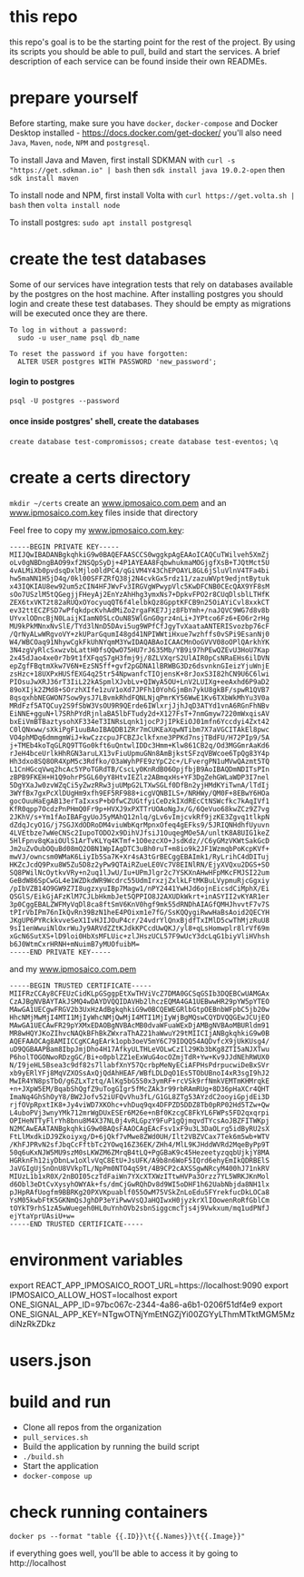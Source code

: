 # this repo
this repo's goal is to be the starting point for the rest of the project. By using its scripts you should be able to pull, build and start the services. A brief description of each service can be found inside their own READMEs.

# prepare yourself

Before starting, make sure you have `docker`, `docker-compose` and Docker Desktop installed - https://docs.docker.com/get-docker/
you'll also need `Java`, `Maven`, `node`, `NPM` and `postgresql`.

To install Java and Maven, first install SDKMAN with `curl -s "https://get.sdkman.io" | bash`
then `sdk install java 19.0.2-open`
then `sdk install maven`

To install node and NPM, first install Volta with `curl https://get.volta.sh | bash`
then `volta install node`

To install postgres: `sudo apt install postgresql`

# create the test databases

Some of our services have integration tests that rely on databases available by the postgres on the host machine. After installing postgres you should login and create these test databases. They should be empty as migrations will be executed once they are there.

```
To log in without a password:
  sudo -u user_name psql db_name

To reset the password if you have forgotten:
  ALTER USER postgres WITH PASSWORD 'new_password';
```

#### login to postgres
`psql -U postgres --password`

#### once inside postgres' shell, create the databases
`create database test-compromissos;`
`create database test-eventos;`
`\q`

# create a certs directory
`mkdir ~/certs`
create an www.ipmosaico.com.pem and an www.ipmosaico.com.key files inside that directory

Feel free to copy my www.ipmosaico.com.key:

```
-----BEGIN PRIVATE KEY-----
MIIJQwIBADANBgkqhkiG9w0BAQEFAASCCS0wggkpAgEAAoICAQCuTWilveh5XmZj
oLv0gNBDngBAO99xf2NSQpSyDj+4P1AYEAA8FqbwhukmaMOGjgfXsB+TJQtMct5U
4vALMiXb0pvdsqDxlMjlo0ldPC4/qGiVM4Y43ChEPOAYL8GL6jSluVlnV4TFa4bi
hw5maNN1H5jD4q/0kl00SFFZRfQ38j2N4cvkGx5rdz11/zazuWVpt9edjntBytuk
x43IQKIAU8ew92um5zCIN4HFJWvFv3IRGVgWPwypVlc5KwDFCNB0CEcQAX9YF8sM
sOo7USzlM5tQGegjjFHeyAj2EnYzAhHhg3ymxNs7+DpkvFPO2r8CUqDlsblLTHfK
ZEX6txVKT2t82aRUQxOYocyuqQT6f4lelbkQz8GpptKFCB9n25OiAYiCvl8xxkCT
ev32ttECZFSD7wPfqkdpcKvhAdMiZo2rgaFKE7Jjz8FbYmh+/naJQVC9WG7d8v8b
UYvxlODncBjN0LaijKIamN0SLcOuN85WlGnG0grz4nLi+JYPtco6Fz6+EO6r2rHg
MU9kPkMNnxNvSlE/TYd3lNnD5DAvi5ug9WPfCfJgyTvXaataANTERISvozbp76cF
/QrNyALwWRgvoVY+zkUParGqumI48gd41NPIWWtiHxue7wzhffs0vSPi9EsanNj0
W4/WBCOaq91NhywCgkFkUhNYqmM3YwIDAQABAoICAACMnOoGVVV08oOPlQArkhYK
3N4zgVyRlcSxwzvbLattH0fsQQwO75HU7rJ635Mb/YB9i97hPEwQZEvU3HoU7Kap
2x45dJao4xe0r7b9t1fXFqqS7gH3fmj9j/8ZLVXqrS2UlAIR0pCsNRaEHs6ilDVN
epZgfFBqtmXkw7V6N+EzSN5ff+gvf2pGDNA1lBRWBG3Dz6dsvnknGIeizYjuWnjE
zsHzc+18UXPxHUSfEXG4q25tr54NpwanfcTIOjensK+8rJoxS3I82hCN9U6C6lwi
PIOsuJwXRJ36rT3IiL22kASpmlXJvbLv+QIWyA5OU+LnV2LUIXg+eeAxhd6P9aD2
89oXIjk2ZMd8+SOrzhXIfe1zuV1oXd7JPFh10YohGjmBn7ykU8gkBF/spwR1QVB7
8qsqxhbNEGWON7Sow9ysJ7LBvmkRhdFQNLNjqPmrKY56WwE1Kv6TXbWkMhYu3V0a
MRdFzf5ATQCuy2S9fSbW3VsOU9R9QErde6IWlxrjJjhJqD3ATYd1vnA6RGnFhNBv
EiNNE+gguN+l7SRhPYdRjnlaBA5lbFTudy2d+X127FsT+7nmGmyw7220mWxqisAV
bxEiVmBTBaztysohXF334eT3INRsLqnk1jocPJjIPkEiOJ01mfn6Yccdyi4Zxt42
C0lQNxww/sXkiPgF1uuBAoIBAQDB1ZRr7mCUKEaXqwNTibm7X7aVGCITAkEl8pwc
VO4phMDq6dmmgmWiJ+kwCzzcpuJFCBZJclkfxne3PPKd7nsjTBdFU/H72PIp9/5A
j+TMEb4koTqGLRQ9TTGo0kft6uQntwlIDDc3Hmm+Klw861CB2q/Od3MGGmrAaKd6
rJeH4bceUrlkHhRGN3aruLX13vFiuUpmuGNn8AmBjkstSFzqVBWcoe6TpQg83Y4p
Hh3dxo8SQ8OR4XpM5c3Rdfko/O3aWyhPFE9zYpC2c+/LFvergPN1uMVwQAzmt5TQ
L1CnHGcqVwq2hcAc5YPoTGRdTB/CscLy0KnRdB06OpjfbjB9AoIBAQDmNDITsPIn
zBPB9FKEH+H1Q9ohrPSGL60yY8HtvIEZlz2ABmqxHs+YF3DgZehGWLaWDP3I7nel
5DgYXaJw0zvWZqCi5yZwzRRw3juUMpG2LTXwSGLf0DfBn2yjHMdKYiTwnA/lTdIj
3WYfBx7gxPcXlDUgHm9xfh9EF5RF988+icgVQNBILS+/NRHWy/QM0F+8EBwY6HOa
gocOuuHaEgAB13erTaIxxsP+bOfwCZUGtfyiCeDzkIXdREcCtNSWcfkc7kAqIVf1
KfR0qpp7OcdzPnPHmQ0Fr9p+HVXJ9xPXTTrUOAoNgJx/G/6QeVuo68kwZCz9Z7vg
2JKhV/s+Ym1fAoIBAFgyUoJ5yMAhQ12nlq/gLv6vImjcvkRf9jzKE3Zgvq1tlkpN
dZdqJcyO1G/j7SGJXdODRoDM4viuWbKqrMpnxOfeq4gEFks9/5JRIQNHdhfUyuvn
4LVEtbze7wWeCNSc2IupoTODO2x9DihVJfsiJ1OuqegMOe5A/unltK8A8UIG1keZ
5HlFpnv8qKaiOUlS1ArTvKLYq4KTmf+1O0ezcXO+JsdKdz//C6yGMzVKWtSakGcD
Jm2uZvOubOQuBd08mQ2OBN1WpIAgDTC3uBh0ruT+m8io9k2JF1WzmqbPoKcpKVf+
mwVJ/owncsm0WMaK6LiyIb5Sa7K+Xr4sA3tGrBECggEBAImk1/RyLrihC4dDITuj
HKZcJcdQ9Pxu8W5Zu5D8z2yPw9QTAiRZueLE0Vc7V8EINlRN/EjyXVQxu2DGS+SO
SQ8PWilNcOytkvVRy+n2uq1lJwU/Iu+UPmJlgr2c7YSKXnAHwHFpMKcFMJSI22um
GeBdW86SpCwGL4e1WZDkdWR9Wcdrc55UdmIrxzjZxlkLFtMKBuLVypmuRjcGgxiy
/pIbVZB14O9GW9Z7I8ugzxyuIBp7Magw1/nPY2441YwHJd6ojnEicsdCiMphX/Ei
QSGlS/EikGjAFzKlM7CJLbHkmbJet5QPPIO8J2AXUDkWkrt+inASYII2vKYAR1er
3p0CggEBALZWFMyVqDl8ca8ftSmV6KnV0hgf9mk55dRNDhAIAGfQMHJhvvtF7v7S
tPIrVbIPm76nIkQvRn39BzN1heE4POixm1e7fG/SsKQQygiRwwHaBsAoid2QECYH
JKgUP6PYRckkvveSeX1IvHJIJOuP4cr/24vdrYlQnxBjdfTxIMlD5cwThMjzRuU8
9sI1enWwuiNlOxrWuJy9ARVdZZtKJdkKPCcdUwQKJ/yl8+qLsHomwplr8lrVf69m
xGcN6SutXS+lD9loi0HbXsMFLUic+zlJHszUCL57F9wUcY3dcLqG1biyVliHVhsh
b6J0WtmCxrHRNH+mNuimB7yMUOfuibM=
-----END PRIVATE KEY-----
```

and my www.ipmosaico.com.pem

```
-----BEGIN TRUSTED CERTIFICATE-----
MIIFRzCCAy8CFEUzCidKLpGSggpEtXwTHViVcZ7DMA0GCSqGSIb3DQEBCwUAMGAx
CzAJBgNVBAYTAkJSMQ4wDAYDVQQIDAVHb2lhczEQMA4GA1UEBwwHR29pYW5pYTEO
MAwGA1UECgwFRGV2b3UxHzAdBgkqhkiG9w0BCQEWEGRlbGtpOEBnbWFpbC5jb20w
HhcNMjMwMjI4MTI1MjIyWhcNMjQwMjI4MTI1MjIyWjBgMQswCQYDVQQGEwJCUjEO
MAwGA1UECAwFR29pYXMxEDAOBgNVBAcMB0dvaWFuaWExDjAMBgNVBAoMBURldm91
MR8wHQYJKoZIhvcNAQkBFhBkZWxraThAZ21haWwuY29tMIICIjANBgkqhkiG9w0B
AQEFAAOCAg8AMIICCgKCAgEArk1opb3oeV5mY6C79IDQQ54AQDvfcX9jUkKUsg4/
uD9QGBAAPBam8IbpJmjDho4H17AfkyULTHLeVOLwCzIl29Kb3bKg8ZTI5aNJXTwu
P6holTOGONwoRDzgGC/Bi+o0pblZZ1eExWuG4ocOZmjTdR+Yw+Kv9JJdNEhRWUX0
N/I9jeHL5Bsea3c9df82s7llabfXnY57QcrbpMeNyECiAFPHsPdrpucwiDeBxSVr
xb9yERlYFj8MqVZXOSsAxQjQdAhHEAF/WBfLDLDqO1Es5TObUBnoI4xR3sgI9hJ2
MwIR4YN8psTbO/g6ZLxTztq/AlKg5bG5S0x3ymRF+rcVSk9rfNmkVEMTmKHMrqkE
+n+JXpW5EM/BqabShQgfZ9uTogGIgr5fMcZAk3r99rbRAmRUg+8D36pHaXCr4QHT
ImaNq4GhShOyY8/BW2Jofv52iUFQvVhu3fL/G1GL8ZTg53AYzdC2ooyiGpjdEi3D
rjfOVpRpxtIK8+Jy4viWD7XKOhc+vhDuq9qx4DFPZD5DDZ8Tb0pRP02Hd5TZw+Qw
L4uboPVj3wnyYMk712mrWgDUxESEr6M26e+nBf0KzcgC8FkYL6FWPs5FD2qxqrpi
OPIHeNTTyFlrYh8bnu8M4X37NL0j4vRLGpzY9FuP1gQjmqvdTYcsAoJBZFITWKpj
N2MCAwEAATANBgkqhkiG9w0BAQsFAAOCAgEAcFsv1xF9u3L3DaOLrg5idByRU2sX
FtLlMxdkiDJ9Zkoiyxg/D+6jQkf7vMwe8ZWd0UH/Ilt2VBZVCax7Tek6m5wb+WTV
/KhFJPRvN2sfJbqCcFftbTc2YOwq16Z36EK/ZHh4/MlL9KJHddWVRd2MqeByPp9T
50q6uKxNJW5MU9szM0sLKWZM6ZMrqB4tLQ+PgGBaK9c45HezeetyzqqbUjkjY8MA
HGRknFh12iyDbnLw1oXlvVqC8EtU+JsUFK/A9b8n6WoF5IQrd6ehyEmIkQDRBElS
JaVGIgUjSnOnU8VVkpTL/NpPm0NTO4qS9t/4B9CP2cAXSSgwNRcyM400hJ71nkRV
MIUzL1b1xR0X/2nBOI05czTdFaiWn7YXcXTXWzITtwHVPa3Orzz7YL5WRKJKnMol
d6Obl3eDtCvXysyhOWYAk+fs/dmCjGwRQhDv8d9WI5oDHF1h62UabNbjda8NH1lx
pJHpRAfUogfm9BBRKg20PXVKpuablf055OwM75VSkZnLoEdu5FYrekfucDkLOCa8
YsM05kwbFtK5GKNmQsJghDP3eYiPwwVsQJaHQIwxH0jyzkrXlIOowenRoRfGblCm
tOYkT9rhS1zA5wWuegeh0HL0uYnhOVb2sbnSiggcmcTjs4j9Vwkxum/mq1udPNfJ
ejYtaYprUAsiU+w=
-----END TRUSTED CERTIFICATE-----
```

# environment variables
export REACT_APP_IPMOSAICO_ROOT_URL=https://localhost:9090
export IPMOSAICO_ALLOW_HOST=localhost
export ONE_SIGNAL_APP_ID=97bc067c-2344-4a86-a6b1-0206f51df4e9
export ONE_SIGNAL_APP_KEY=NTgwOTNjYmEtNGZjYi00ZGYyLThmMTktMGM5MzdiNzRkZDkz

# users.json


# build and run

- Clone all repos from the organization
- `pull_services.sh`
- Build the application by running the build script
- `./build.sh`
- Start the application
- `docker-compose up`

# check running containers
`docker ps --format "table {{.ID}}\t{{.Names}}\t{{.Image}}"`

if everything goes well, you'll be able to access it by going to http://localhost
